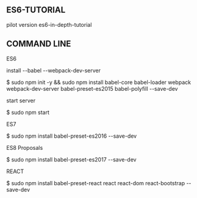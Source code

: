 ## ES6-TUTORIAL
pilot version es6-in-depth-tutorial

## COMMAND LINE ##

ES6

install --babel --webpack-dev-server

$ sudo npm init -y && sudo npm install babel-core babel-loader webpack webpack-dev-server babel-preset-es2015 babel-polyfill --save-dev

start server

$ sudo npm start

ES7

$ sudo npm install babel-preset-es2016 --save-dev

ES8 Proposals

$ sudo npm install babel-preset-es2017 --save-dev

REACT

$ sudo npm install babel-preset-react react react-dom react-bootstrap --save-dev
